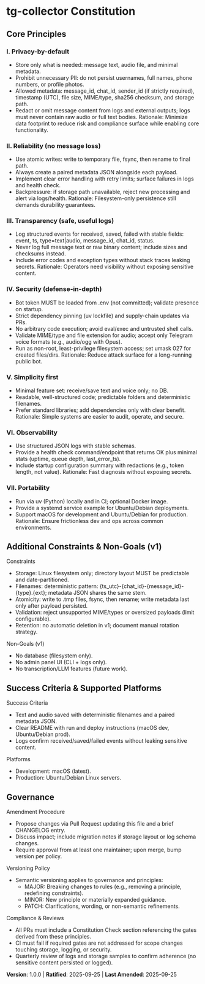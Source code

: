 <!--
Sync Impact Report
- Version change: n/a → 1.0.0
- Modified principles: n/a (initial ratification)
- Added sections: Core Principles (7), Additional Constraints & Non-Goals (v1), Success Criteria & Supported Platforms, Governance
- Removed sections: Template placeholders replaced
- Templates requiring updates:
	✅ .specify/templates/plan-template.md (footer path+version; gates note)
	✅ .specify/templates/spec-template.md (reviewed; no changes required)
	✅ .specify/templates/tasks-template.md (added observability category)
	⚠ README.md (not present) — add run/deploy instructions to satisfy Success Criteria
- Deferred TODOs: None
-->

# tg-collector Constitution

## Core Principles

### I. Privacy-by-default
- Store only what is needed: message text, audio file, and minimal metadata.
- Prohibit unnecessary PII: do not persist usernames, full names, phone numbers, or profile photos.
- Allowed metadata: message_id, chat_id, sender_id (if strictly required), timestamp (UTC), file size, MIME/type, sha256 checksum, and storage path.
- Redact or omit message content from logs and external outputs; logs must never contain raw audio or full text bodies.
Rationale: Minimize data footprint to reduce risk and compliance surface while enabling core functionality.

### II. Reliability (no message loss)
- Use atomic writes: write to temporary file, fsync, then rename to final path.
- Always create a paired metadata JSON alongside each payload.
- Implement clear error handling with retry limits; surface failures in logs and health check.
- Backpressure: if storage path unavailable, reject new processing and alert via logs/health.
Rationale: Filesystem-only persistence still demands durability guarantees.

### III. Transparency (safe, useful logs)
- Log structured events for received, saved, failed with stable fields: event, ts, type=text|audio, message_id, chat_id, status.
- Never log full message text or raw binary content; include sizes and checksums instead.
- Include error codes and exception types without stack traces leaking secrets.
Rationale: Operators need visibility without exposing sensitive content.

### IV. Security (defense-in-depth)
- Bot token MUST be loaded from .env (not committed); validate presence on startup.
- Strict dependency pinning (uv lockfile) and supply-chain updates via PRs.
- No arbitrary code execution; avoid eval/exec and untrusted shell calls.
- Validate MIME/type and file extension for audio; accept only Telegram voice formats (e.g., audio/ogg with Opus).
- Run as non-root, least-privilege filesystem access; set umask 027 for created files/dirs.
Rationale: Reduce attack surface for a long-running public bot.

### V. Simplicity first
- Minimal feature set: receive/save text and voice only; no DB.
- Readable, well-structured code; predictable folders and deterministic filenames.
- Prefer standard libraries; add dependencies only with clear benefit.
Rationale: Simple systems are easier to audit, operate, and secure.

### VI. Observability
- Use structured JSON logs with stable schemas.
- Provide a health check command/endpoint that returns OK plus minimal stats (uptime, queue depth, last_error_ts).
- Include startup configuration summary with redactions (e.g., token length, not value).
Rationale: Fast diagnosis without exposing secrets.

### VII. Portability
- Run via uv (Python) locally and in CI; optional Docker image.
- Provide a systemd service example for Ubuntu/Debian deployments.
- Support macOS for development and Ubuntu/Debian for production.
Rationale: Ensure frictionless dev and ops across common environments.

## Additional Constraints & Non-Goals (v1)

Constraints
- Storage: Linux filesystem only; directory layout MUST be predictable and date-partitioned.
- Filenames: deterministic pattern: {ts_utc}-{chat_id}-{message_id}-{type}.{ext}; metadata JSON shares the same stem.
- Atomicity: write to .tmp files, fsync, then rename; write metadata last only after payload persisted.
- Validation: reject unsupported MIME/types or oversized payloads (limit configurable).
- Retention: no automatic deletion in v1; document manual rotation strategy.

Non-Goals (v1)
- No database (filesystem only).
- No admin panel UI (CLI + logs only).
- No transcription/LLM features (future work).

## Success Criteria & Supported Platforms

Success Criteria
- Text and audio saved with deterministic filenames and a paired metadata JSON.
- Clear README with run and deploy instructions (macOS dev, Ubuntu/Debian prod).
- Logs confirm received/saved/failed events without leaking sensitive content.

Platforms
- Development: macOS (latest).
- Production: Ubuntu/Debian Linux servers.

## Governance

Amendment Procedure
- Propose changes via Pull Request updating this file and a brief CHANGELOG entry.
- Discuss impact; include migration notes if storage layout or log schema changes.
- Require approval from at least one maintainer; upon merge, bump version per policy.

Versioning Policy
- Semantic versioning applies to governance and principles:
	- MAJOR: Breaking changes to rules (e.g., removing a principle, redefining constraints).
	- MINOR: New principle or materially expanded guidance.
	- PATCH: Clarifications, wording, or non-semantic refinements.

Compliance & Reviews
- All PRs must include a Constitution Check section referencing the gates derived from these principles.
- CI must fail if required gates are not addressed for scope changes touching storage, logging, or security.
- Quarterly review of logs and storage samples to confirm adherence (no sensitive content persisted or logged).

**Version**: 1.0.0 | **Ratified**: 2025-09-25 | **Last Amended**: 2025-09-25